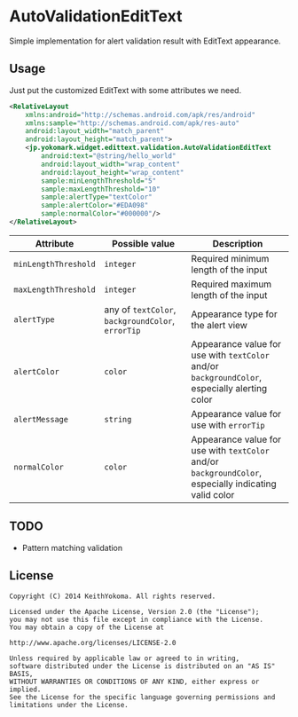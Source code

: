 # AutoValidationEditText

Simple implementation for alert validation result with EditText appearance.

## Usage

Just put the customized EditText with some attributes we need.

```xml
<RelativeLayout
    xmlns:android="http://schemas.android.com/apk/res/android"
    xmlns:sample="http://schemas.android.com/apk/res-auto"
    android:layout_width="match_parent"
    android:layout_height="match_parent">
    <jp.yokomark.widget.edittext.validation.AutoValidationEditText
        android:text="@string/hello_world"
        android:layout_width="wrap_content"
        android:layout_height="wrap_content"
        sample:minLengthThreshold="5"
        sample:maxLengthThreshold="10"
        sample:alertType="textColor"
        sample:alertColor="#EDA098"
        sample:normalColor="#000000"/>
</RelativeLayout>
```

| Attribute | Possible value | Description |
|----|----|----|
| `minLengthThreshold` | `integer` | Required minimum length of the input |
| `maxLengthThreshold` | `integer` | Required maximum length of the input |
| `alertType` | any of `textColor`, `backgroundColor`, `errorTip` | Appearance type for the alert view |
| `alertColor` | `color` | Appearance value for use with `textColor` and/or `backgroundColor`, especially alerting color |
| `alertMessage` | `string` | Appearance value for use with `errorTip` |
| `normalColor` | `color` | Appearance value for use with `textColor` and/or `backgroundColor`, especially indicating valid color |

## TODO

- Pattern matching validation

## License

```
Copyright (C) 2014 KeithYokoma. All rights reserved.

Licensed under the Apache License, Version 2.0 (the "License");
you may not use this file except in compliance with the License.
You may obtain a copy of the License at

http://www.apache.org/licenses/LICENSE-2.0

Unless required by applicable law or agreed to in writing,
software distributed under the License is distributed on an "AS IS" BASIS,
WITHOUT WARRANTIES OR CONDITIONS OF ANY KIND, either express or implied.
See the License for the specific language governing permissions and
limitations under the License.
```
